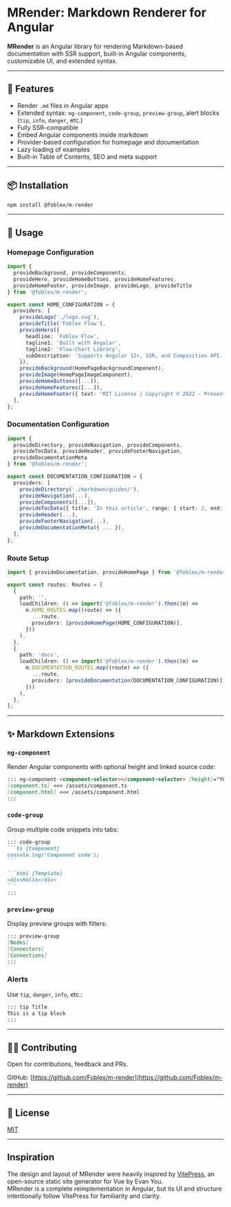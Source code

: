 # MRender: Markdown Renderer for Angular

**MRender** is an Angular library for rendering Markdown-based documentation with SSR support, built-in Angular components, customizable UI, and extended syntax.

---

## 🚀 Features

* Render `.md` files in Angular apps
* Extended syntax: `ng-component`, `code-group`, `preview-group`, alert blocks (`tip`, `info`, `danger`, etc.)
* Fully SSR-compatible
* Embed Angular components inside markdown
* Provider-based configuration for homepage and documentation
* Lazy loading of examples
* Built-in Table of Contents, SEO and meta support

---

## 📦 Installation

```bash
npm install @foblex/m-render
```

---

## 🧩 Usage

### Homepage Configuration

```ts
import {
  provideBackground, provideComponents,
  provideHero, provideHomeButtons, provideHomeFeatures,
  provideHomeFooter, provideImage, provideLogo, provideTitle
} from '@foblex/m-render';

export const HOME_CONFIGURATION = {
  providers: [
    provideLogo('./logo.svg'),
    provideTitle('Foblex Flow'),
    provideHero({
      headline: 'Foblex Flow',
      tagline1: 'Built with Angular',
      tagline2: 'Flow-Chart Library',
      subDescription: 'Supports Angular 12+, SSR, and Composition API.',
    }),
    provideBackground(HomePageBackgroundComponent),
    provideImage(HomePageImageComponent),
    provideHomeButtons([...]),
    provideHomeFeatures([...]),
    provideHomeFooter({ text: 'MIT License | Copyright © 2022 - Present' }),
  ],
};
```

### Documentation Configuration

```ts
import {
  provideDirectory, provideNavigation, provideComponents,
  provideTocData, provideHeader, provideFooterNavigation,
  provideDocumentationMeta
} from '@foblex/m-render';

export const DOCUMENTATION_CONFIGURATION = {
  providers: [
    provideDirectory('./markdown/guides/'),
    provideNavigation(...),
    provideComponents([...]),
    provideTocData({ title: 'In this article', range: { start: 2, end: 6 } }),
    provideHeader(...),
    provideFooterNavigation(...),
    provideDocumentationMeta({ ... }),
  ],
};
```

### Route Setup

```ts
import { provideDocumentation, provideHomePage } from '@foblex/m-render';

export const routes: Routes = [
  {
    path: '',
    loadChildren: () => import('@foblex/m-render').then((m) =>
      m.HOME_ROUTES.map((route) => ({
        ...route,
        providers: [provideHomePage(HOME_CONFIGURATION)],
      }))
    ),
  },
  {
    path: 'docs',
    loadChildren: () => import('@foblex/m-render').then((m) =>
      m.DOCUMENTATION_ROUTES.map((route) => ({
        ...route,
        providers: [provideDocumentation(DOCUMENTATION_CONFIGURATION)],
      }))
    ),
  },
];
```

---

## ✨ Markdown Extensions

### `ng-component`

Render Angular components with optional height and linked source code:

```markdown
::: ng-component <component-selector></component-selector> [height]="YOUR EXAMPLE HEIGHT"
[component.ts] <<< /assets/component.ts
[component.html] <<< /assets/component.html
:::
```

### `code-group`

Group multiple code snippets into tabs:

````markdown
::: code-group
```ts [Component]
console.log('Component code');
```

```html [Template]
<div>Hello</div>
```
:::
````

### `preview-group`

Display preview groups with filters:

```markdown
::: preview-group
[Nodes]
[Connectors]
[Connections]
:::
```

### Alerts

Use `tip`, `danger`, `info`, etc.:

```markdown
::: tip Title
This is a tip block
:::
```

---

## 🧑‍💻 Contributing

Open for contributions, feedback and PRs.

GitHub: [https://github.com/Foblex/m-render](https://github.com/Foblex/m-render)

---

## 🧾 License

[MIT](./LICENSE)

---

## Inspiration

The design and layout of MRender were heavily inspired by [VitePress](https://vitepress.dev), an open-source static site generator for Vue by Evan You.  
MRender is a complete reimplementation in Angular, but its UI and structure intentionally follow VitePress for familiarity and clarity.
